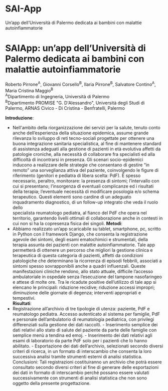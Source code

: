 # SAI-App
Un’app dell’Università di Palermo dedicata ai bambini con malattie autoinfiammatorie


# SAIApp: un’app dell’Università di Palermo dedicata ai bambini con malattie autoinfiammatorie
Roberto Pirrone<sup>A</sup>, Giovanni Corsello<sup>B</sup>, Ilaria Pirrone<sup>B</sup>, Salvatore Contino<sup>A</sup>, Maria Cristina Maggio<sup>B</sup><br>
<sup>A</sup>Dipartimento di Ingegneria, Università di Palermo<br>
<sup>B</sup>Dipartimento PROMISE "G. D'Alessandro", Università degli Studi di Palermo, ARNAS Civico - Di Cristina - Benfratelli, Palermo<br>


**Introduzione**: 
 - Nell'ambito della riorganizzazione dei servizi per la salute, tenuto conto anche dell’esperienza della situazione epidemica, assume grande rilevanza lo sviluppo di reti tecno-sociali progettate per ottenere una buona integrazione sanitaria specialistica, al fine di mantenere standard di assistenza adeguati alla gestione di pazienti in età evolutiva affetti da patologie croniche, alla necessità di collaborare fra specialisti ed alla difficoltà di incontrarsi in presenza. Gli scenari socio-epidemici inducono a realizzare delle strategie che consentano di gestire “in remoto” una sorveglianza attiva del paziente, coinvolgendo le figure di riferimento (genitori e pediatra di libera scelta: PdF). È spesso necessario, peraltro, monitorare: la presenza di sintomi; l’intervallo con cui si presentano; l’insorgenza di eventuali complicanze ed i risultati della terapia;
l’eventuale necessità di modificare posologia e/o schema terapeutico. Questi elementi sono cardine di un adeguato inquadramento diagnostico, di un follow-up integrato che veda il ruolo dello <br>specialista reumatologo pediatra, al fianco del PdF che opera nel territorio, garantendo livelli ottimali di collaborazione anche in contesti in cui non si ha la copresenza fisica dei singoli.
**Metodi**: 
 - Abbiamo realizzato un’app scaricabile su tablet, smartphone, pc, scritto in Python con il framework   Django,  che consenta la registrazione agevole dei sintomi, degli esami ematochimici e strumentali, della terapia assunta dei pazienti con malattie autoinfiammatorie. Tale app permetterà di ottenere un percorso che migliori la gestione clinica e terapeutica di questa categoria di pazienti, affetti da condizioni patologiche che determinano la ricorrenza di episodi febbrili, associati a sintomi spesso sovrapponibili anche a quadri influenzali. Queste manifestazioni cliniche rendono, allo stato attuale, difficile l’accesso ambulatoriale in ospedale senza l’esecuzione del tampone nasofaringeo e attese di molte ore. Tra le ricadute positive dell’utilizzo di tale app si elencano le principali: riduzione recidive; riduzione accessi impropri; diminuzione delle giornate di degenza; interventi appropriati e tempestivi.<br>
**Risultati**:   
 - Registrazione all’archivio di tre tipologie di utenza: paziente, PdF e reumatologo pediatra. Accesso autenticato al sistema per famiglie, PdF e personale dell’ambulatorio di reumatologia pediatrica, con privilegi differenziati sulla gestione dei dati raccolti. - Inserimento semplice dei dati relativi allo stato di salute del paziente da parte delle famiglie con semplice menù a tendina ed emoj. - Inserimento dei dati relativi agli esami di laboratorio da parte PdF solo per i pazienti che lo hanno abilitato. - Esportazione dei dati dell’archivio, selezionati secondo diversi criteri di ricerca, in un formato di interscambio che consenta la loro successiva analisi tramite strumenti esterni di analisi statistica. 
Conclusioni: Tali registrazioni costituiranno un archivio che potrà essere consultato secondo diversi criteri al fine di generare delle esportazioni dei dati in formato di interscambio perché possano essere valutati successivamente con strumenti di analisi statistica che non sono oggetto della presente progettazione.
